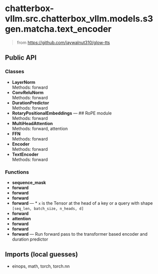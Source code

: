 # chatterbox-vllm.src.chatterbox_vllm.models.s3gen.matcha.text_encoder

> from https://github.com/jaywalnut310/glow-tts 

## Public API

### Classes
- **LayerNorm**  
  Methods: forward
- **ConvReluNorm**  
  Methods: forward
- **DurationPredictor**  
  Methods: forward
- **RotaryPositionalEmbeddings** — ## RoPE module  
  Methods: forward
- **MultiHeadAttention**  
  Methods: forward, attention
- **FFN**  
  Methods: forward
- **Encoder**  
  Methods: forward
- **TextEncoder**  
  Methods: forward

### Functions
- **sequence_mask**
- **forward**
- **forward**
- **forward**
- **forward** — * `x` is the Tensor at the head of a key or a query with shape `[seq_len, batch_size, n_heads, d]`
- **forward**
- **attention**
- **forward**
- **forward**
- **forward** — Run forward pass to the transformer based encoder and duration predictor

## Imports (local guesses)
- einops, math, torch, torch.nn